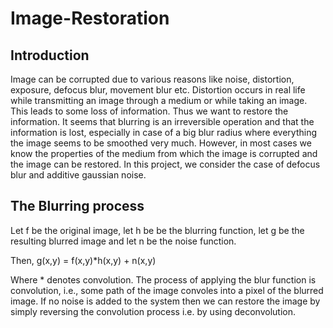 # Image-Restoration

## Introduction
Image can be corrupted due to various reasons like noise, distortion, exposure, defocus blur, movement blur etc. Distortion occurs in real life while transmitting an image through a medium or while taking an image. This leads to some loss of information. Thus we want to restore the information. It seems that blurring is an irreversible operation and that the information is lost, especially in case of a big blur radius where everything the image seems to be smoothed very much. However, in most cases we know the properties of the medium from which the image is corrupted  and the image can be restored.  In this project, we consider the case of defocus blur and additive gaussian noise. 

## The Blurring process
Let f be the original image, let h be be the blurring function,  let g be the resulting blurred image and let n be the noise function. 

Then, g(x,y) = f(x,y)*h(x,y) + n(x,y)

Where * denotes convolution.
The process of applying the blur function is convolution, i.e., some path of the image convoles into a pixel of the blurred image. If no noise is added to the system then we can restore the image by simply reversing the convolution process i.e. by using deconvolution. 

